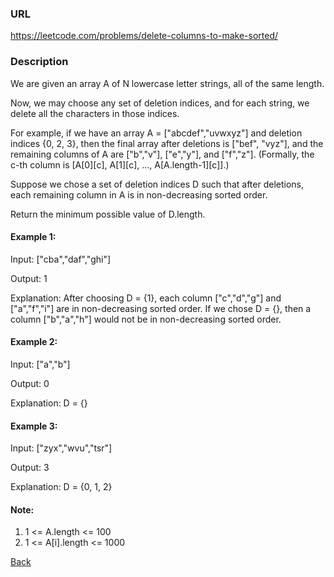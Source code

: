 ### URL
https://leetcode.com/problems/delete-columns-to-make-sorted/
### Description
We are given an array A of N lowercase letter strings, all of the same length.

Now, we may choose any set of deletion indices, and for each string, we delete all the characters in those indices.

For example, if we have an array A = ["abcdef","uvwxyz"] and deletion indices {0, 2, 3}, then the final array after deletions is ["bef", "vyz"], and the remaining columns of A are ["b","v"], ["e","y"], and ["f","z"].  (Formally, the c-th column is [A[0][c], A[1][c], ..., A[A.length-1][c]].)

Suppose we chose a set of deletion indices D such that after deletions, each remaining column in A is in non-decreasing sorted order.

Return the minimum possible value of D.length.

 

#### Example 1:

Input: ["cba","daf","ghi"]

Output: 1

Explanation: 
After choosing D = {1}, each column ["c","d","g"] and ["a","f","i"] are in non-decreasing sorted order.
If we chose D = {}, then a column ["b","a","h"] would not be in non-decreasing sorted order.
#### Example 2:

Input: ["a","b"]

Output: 0

Explanation: D = {}
#### Example 3:

Input: ["zyx","wvu","tsr"]

Output: 3

Explanation: D = {0, 1, 2}
 

#### Note:

1. 1 <= A.length <= 100
2. 1 <= A[i].length <= 1000


[Back](readme.md)